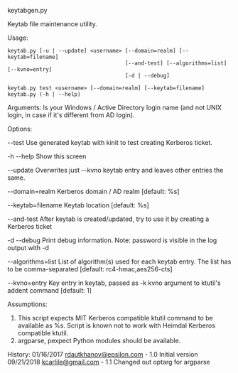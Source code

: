 keytabgen.py

Keytab file maintenance utility.

Usage:

    keytab.py [-u | --update] <username> [--domain=realm] [--keytab=filename]
                                         [--and-test] [--algorithms=list] [--kvno=entry]
                                         [-d | --debug]
                                         
    keytab.py test <username> [--domain=realm] [--keytab=filename]
    keytab.py (-h | --help)
    
Arguments:
    <username>      Is your Windows / Active Directory login name
                    (and not UNIX login, in case if it's different from AD login).

Options:

--test               Use generated keytab with kinit to test creating Kerberos ticket.

-h --help            Show this screen

--update             Overwrites just --kvno keytab entry and leaves other entries the same.

--domain=realm       Kerberos domain / AD realm [default: %s]

--keytab=filename    Keytab location [default: %s]

--and-test           After keytab is created/updated, try to use it by creating a Kerberos ticket

-d --debug           Print debug information. Note: password is visible in the log output with -d

--algorithms=list    List of algorithm(s) used for each keytab entry. The list has to be comma-separated [default: rc4-hmac,aes256-cts]

--kvno=entry         Key entry in keytab, passed as -k kvno argument to ktutil's addent command [default: 1]

Assumptions:
1.    This script expects MIT Kerberos compatible ktutil command
      to be available as %s.
      Script is known not to work with Heimdal Kerberos compatible ktutil.
2.    argparse, pexpect Python modules should be available.

History:
    01/16/2017  rdautkhanov@epsilon.com - 1.0   Initial version
    09/21/2018   kcarlile@gmail.com - 1.1        Changed out optarg for argparse
